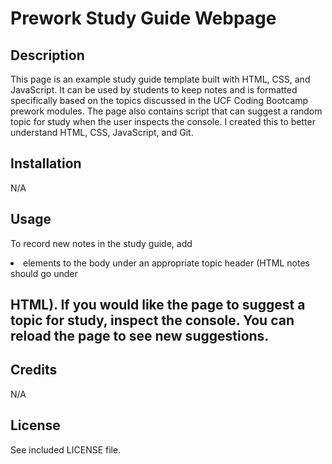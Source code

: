# Prework Study Guide Webpage

## Description

This page is an example study guide template built with HTML, CSS, and JavaScript. It can be used by students to keep notes and is formatted specifically based on the topics discussed in the UCF Coding Bootcamp prework modules. The page also contains script that can suggest a random topic for study when the user inspects the console. I created this to better understand HTML, CSS, JavaScript, and Git.

## Installation

N/A

## Usage

To record new notes in the study guide, add <li> elements to the body under an appropriate topic header (HTML notes should go under <h2>HTML). If you would like the page to suggest a topic for study, inspect the console. You can reload the page to see new suggestions.

## Credits

N/A

## License

See included LICENSE file.